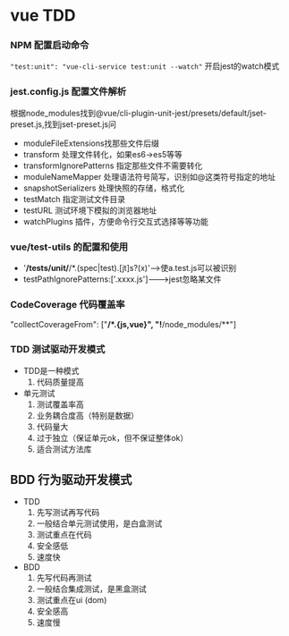 # vue TDD

### NPM 配置启动命令
`"test:unit": "vue-cli-service test:unit --watch"`
开启jest的watch模式  

### jest.config.js 配置文件解析  
根据node_modules找到@vue/cli-plugin-unit-jest/presets/default/jset-preset.js,找到jset-preset.js问
+ moduleFileExtensions找那些文件后缀
+ transform 处理文件转化，如果es6->es5等等
+ transformIgnorePatterns 指定那些文件不需要转化
+ moduleNameMapper 处理语法符号简写，识别如@这类符号指定的地址  
+ snapshotSerializers 处理快照的存储，格式化  
+ testMatch  指定测试文件目录
+ testURL 测试环境下模拟的浏览器地址
+ watchPlugins 插件，方便命令行交互式选择等等功能


### vue/test-utils 的配置和使用
+ '**/tests/unit/**/*.(spec|test).[jt]s?(x)'-->使a.test.js可以被识别 
+ testPathIgnorePatterns:['\.xxxx\.js']--->jest忽略某文件


### CodeCoverage 代码覆盖率
"collectCoverageFrom": ["**/*.{js,vue}", "!**/node_modules/**"]


### TDD 测试驱动开发模式
+ TDD是一种模式
    1. 代码质量提高
+ 单元测试
    1. 测试覆盖率高
    2. 业务耦合度高（特别是数据）
    3. 代码量大
    4. 过于独立（保证单元ok，但不保证整体ok）
    5. 适合测试方法库

## BDD 行为驱动开发模式
+ TDD 
    1. 先写测试再写代码
    2. 一般结合单元测试使用，是白盒测试
    3. 测试重点在代码
    5. 安全感低
    6. 速度快
+ BDD
    1. 先写代码再测试
    2. 一般结合集成测试，是黑盒测试
    3. 测试重点在ui (dom)
    4. 安全感高
    5. 速度慢